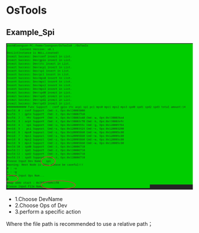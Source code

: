 # OsTools

## Example_Spi
 ![avatar](https://raw.githubusercontent.com/MarsDoge/image/master/WechatIMG302.png)

- 1.Choose DevName
- 2.Choose Ops of Dev
- 3.perform a specific action

Where the file path is recommended to use a relative path；

